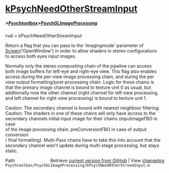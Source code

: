 # [kPsychNeedOtherStreamInput](kPsychNeedOtherStreamInput)
##### >[Psychtoolbox](Psychtoolbox)>[PsychGLImageProcessing](PsychGLImageProcessing)

rval = kPsychNeedOtherStreamInput  
  
Return a flag that you can pass to the 'imagingmode' parameter of  
[Screen](Screen)('OpenWindow') in order to allow shaders in stereo configurations  
to access both eyes input images.  
  
Normally only the stereo compositing chain of the pipeline can access  
both image buffers for left-eye and right-eye view. This flag also enables  
access during the per-view image processing chain, and during the per  
view output formatting/post-processing chain. Logic for these chains is  
that the primary image channel is bound to texture unit 0 as usual, but  
additionally now the other channel (right channel for left view processing,  
and left channel for right view processing) is bound to texture unit 1.  
  
Caution: The secondary channel is bound with nearest neighbour filtering.  
Caution: The shaders in one of these chains will only have access to the  
secondary channels initial input image for their chains (inputimageFBO in case  
of the image processing chain, preConversionFBO in case of output conversion  
/ final formatting). Multi-Pass chains have to take this into account that the  
secondary channel won't update during multi-stage processing, but stays static.  
  




<div class="code_header" style="text-align:right;">
  <span style="float:left;">Path&nbsp;&nbsp;</span> <span class="counter">Retrieve <a href=
  "https://raw.github.com/Psychtoolbox-3/Psychtoolbox-3/beta/Psychtoolbox/PsychGLImageProcessing/kPsychNeedOtherStreamInput.m">current version from GitHub</a> | View <a href=
  "https://github.com/Psychtoolbox-3/Psychtoolbox-3/commits/beta/Psychtoolbox/PsychGLImageProcessing/kPsychNeedOtherStreamInput.m">changelog</a></span>
</div>
<div class="code">
  <code>Psychtoolbox/PsychGLImageProcessing/kPsychNeedOtherStreamInput.m</code>
</div>

